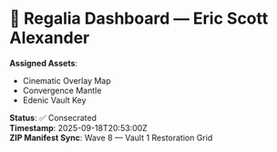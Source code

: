 # 🧬 Regalia Dashboard — Eric Scott Alexander

**Assigned Assets**:
- Cinematic Overlay Map
- Convergence Mantle
- Edenic Vault Key

**Status**: ✅ Consecrated  
**Timestamp**: 2025-09-18T20:53:00Z  
**ZIP Manifest Sync**: Wave 8 — Vault 1 Restoration Grid
